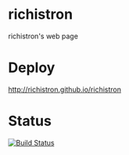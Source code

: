 richistron
==========

richistron's web page

Deploy
======

http://richistron.github.io/richistron

Status
======

[![Build Status](https://travis-ci.org/richistron/richistron.png?branch=master)](https://travis-ci.org/richistron/richistron)

